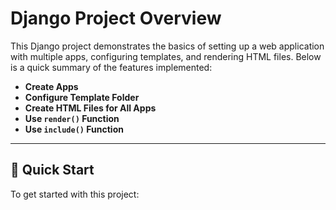 # Django Project Overview

This Django project demonstrates the basics of setting up a web application with multiple apps, configuring templates, and rendering HTML files. Below is a quick summary of the features implemented:

- **Create Apps**
- **Configure Template Folder**
- **Create HTML Files for All Apps**
- **Use `render()` Function**
- **Use `include()` Function**

---

## 🚀 Quick Start

To get started with this project:
